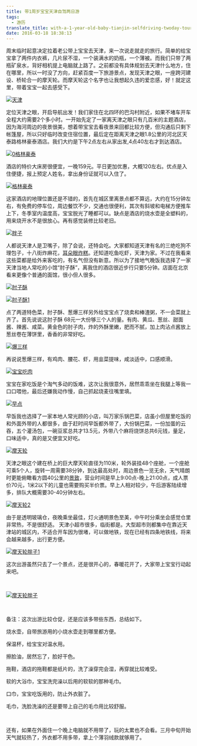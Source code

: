 ```yaml
---
title: 带1周岁宝宝天津自驾两日游
tags:
  - 游历
translate_title: with-a-1-year-old-baby-tianjin-selfdriving-twoday-tour
date: 2016-03-18 18:38:13
---
```


周末临时起意决定拉着老公带上宝宝去天津，来一次说走就走的旅行。简单的给宝宝拿了两件内衣裤，几片尿不湿，一个装满水的奶瓶，一个薄被。而我们只带了两瓶矿泉水，背好相机提上电脑就上路了。之前都没有具体规划去天津什么地方，住在哪里，所以一时没了方向，赶紧百度一下旅游景点，发现天津之眼，一座跨河建设、桥轮合一的摩天轮。而摩天轮这个名字也让我想起久违的爱恋感，好！就定这里，带着宝宝一起去感受下。

[![天津](http://www.joylab.cn/wp-content/uploads/2016/03/天津.jpg)](http://www.joylab.cn/wp-content/uploads/2016/03/天津.jpg)

定位天津之眼，开启导航出发！我们家住在北四环的巴沟村附近，如果不堵车开车全程大约需要2个多小时。一开始先定了一家离天津之眼只有几百米的主题酒店，因为海河周边的夜景很美，想着带宝宝去看夜景来回都比较方便，但沟通后只剩下帐篷屋，所以只好临时改变住宿位置，最后定在距离天津之眼1.8公里的河北区天泰路格林豪泰酒店。我们大约是下午2点左右从家出发,4点40左右才到达酒店。

[![0格林豪泰](http://www.joylab.cn/wp-content/uploads/2016/03/0格林豪泰.jpg)](http://www.joylab.cn/wp-content/uploads/2016/03/0格林豪泰.jpg)

酒店的特价大床房很便宜，一晚159元。平日更加优惠，大概120左右。优点是入住便捷，报上预定人姓名，拿出身份证就可以入住了。

[![格林豪泰](http://www.joylab.cn/wp-content/uploads/2016/03/格林豪泰.jpg)](http://www.joylab.cn/wp-content/uploads/2016/03/格林豪泰.jpg)

这家酒店的地理位置还是不错的，首先在城区里离景点都不算远，大约在15分钟左右，有免费的停车位，周边餐饮不少，交通也很便利，其次有斜坡和电梯方便推车上下，冬季室内温度高，宝宝脱光了睡都可以。缺点是酒店的烧水壶是全塑料的，用来烧开水不是很放心。再有感觉装修比较老旧。

[![胖子](http://www.joylab.cn/wp-content/uploads/2016/03/胖子.jpg)](http://www.joylab.cn/wp-content/uploads/2016/03/胖子.jpg)

人都说天津人是卫嘴子，除了会说，还特会吃。大家都知道天津有名的三绝吃狗不理包子，十八街炸麻花，[耳朵眼炸糕](https://www.baidu.com/s?wd=%E8%80%B3%E6%9C%B5%E7%9C%BC%E7%82%B8%E7%B3%95&amp;tn=44039180_cpr&amp;fenlei=mv6quAkxTZn0IZRqIHckPjm4nH00T1Y3PhmknAfsPWIBPjnYm1Rz0ZwV5Hcvrjm3rH6sPfKWUMw85HfYnjn4nH6sgvPsT6KdThsqpZwYTjCEQLGCpyw9Uz4Bmy-bIi4WUvYETgN-TLwGUv3EnHT3PjR4P1D)。还知道吃鱼吃虾，天津为家。不过在我看来这些菜都是给外来客吃的，有名气但没有新意。所以为了接地气晚饭我选择了一家天津当地人常吃的小馆“肘子酥”，离我住的酒店很近步行只要5分钟。店面在北京看来更像个普通的面馆，很小但人很多。

[![肘子酥](http://www.joylab.cn/wp-content/uploads/2016/03/肘子酥.jpg)](http://www.joylab.cn/wp-content/uploads/2016/03/肘子酥.jpg)

[![肘子酥1](http://www.joylab.cn/wp-content/uploads/2016/03/肘子酥1.jpg)](http://www.joylab.cn/wp-content/uploads/2016/03/肘子酥1.jpg)

点了两道特色菜，肘子酥、葱爆三样另外给宝宝点了烧卖和棒渣粥，不一会菜就上齐了。首先说说这肘子酥 68元一大份够三个人的量。有肉、黄瓜、葱丝、甜面酱、辣酱、咸菜。黄金色的肘子肉，炸的外酥里嫩，肥而不腻，加上肉沾点酱放上葱丝卷在薄饼里，香香的非常好吃。

[![爆三样](http://www.joylab.cn/wp-content/uploads/2016/03/爆三样.jpg)](http://www.joylab.cn/wp-content/uploads/2016/03/爆三样.jpg)

再说说葱爆三样，有鸡肉、腰花、虾，用韭菜提味，咸淡适中，口感顺滑。

[![宝宝吃肉](http://www.joylab.cn/wp-content/uploads/2016/03/宝宝吃肉.jpg)](http://www.joylab.cn/wp-content/uploads/2016/03/宝宝吃肉.jpg)

宝宝在家吃饭是个淘气多动的饭难，这次让我很意外，居然乖乖坐在我腿上等我一口口喂他，最后还嫌我动作慢，自己抓起烧麦往嘴里填。

[![早点](http://www.joylab.cn/wp-content/uploads/2016/03/早点.jpg)](http://www.joylab.cn/wp-content/uploads/2016/03/早点.jpg)

早饭我也选择了一家本地人常光顾的小店，叫万家乐锅巴菜，店虽小但屋里吃饭的和外面外带的人都很多，由于赶时间早饭都外带了，大份锅巴菜，一份加蛋的云吞，五个灌汤包，一碗豆浆总共才13.5元，外带八个麻将烧饼总共6元钱，量足，口味适中，真的是又便宜又好吃。

[![摩天轮](http://www.joylab.cn/wp-content/uploads/2016/03/摩天轮.jpg)](http://www.joylab.cn/wp-content/uploads/2016/03/摩天轮.jpg)

天津之眼这个建在桥上的巨大摩天轮直径为110米，轮外装挂48个座舱，一个座舱可乘5个人，旋转一周需要38分钟，到达最高处时，周边景色一览无余，天气晴朗时更能俯瞰看方圆40公里的[景致](http://baike.baidu.com/view/203925.htm)，营业时间是早上9:00点-晚上21:00点，成人票价70元，1米2以下的儿童也需要购买半价票。早上人相对较少，午后游客陆续增多，排队大概需要30-40分钟左右。

[![摩天轮2](http://www.joylab.cn/wp-content/uploads/2016/03/摩天轮2.jpg)](http://www.joylab.cn/wp-content/uploads/2016/03/摩天轮2.jpg)

由于是透明玻璃仓，夜晚乘坐最佳，灯火通明景色至美，中午时分乘坐会感觉仓里非常热，不是很舒适。 天津小超市很多，临街都是。大型超市则都集中在靠近天津站的城区内，不适合开车因为很堵，可以做地铁，现在已经有四条地铁线，将来会越来越多，出行更方便。

[![摩天轮胖子1](http://www.joylab.cn/wp-content/uploads/2016/03/摩天轮胖子1.jpg)](http://www.joylab.cn/wp-content/uploads/2016/03/摩天轮胖子1.jpg)

这次出游虽然只去了一个景点，还是很开心的，春暖花开了，大家带上宝宝行动起来吧。

&nbsp;

[![摩天轮胖子](http://www.joylab.cn/wp-content/uploads/2016/03/摩天轮胖子.jpg)](http://www.joylab.cn/wp-content/uploads/2016/03/摩天轮胖子.jpg)

&nbsp;

备注：这次出游比较仓促，还是应该多带些东西，总结如下。

烧水壶，自带旅游用的小烧水壶走到哪里都方便。

保温杯，给宝宝对温水用。

擦脸油，居然忘了，脸好干色。

拖鞋，酒店的拖鞋都是纸片的，洗了澡穿完会湿，再穿就比较难受。

软的大浴巾，宝宝洗完澡以后用的软软的那种毛巾。

口巾，宝宝吃饭用的，防止外衣脏了。

毛巾，洗脸洗澡的还是要带上自己的毛巾用比较舒服。

&nbsp;

还有，如果在外面住一个晚上电脑就不用带了，玩的太累也不会看。三月中旬开始天气就较热了，外衣都不用多带，拿上个薄羽绒款就够用了。

&nbsp;